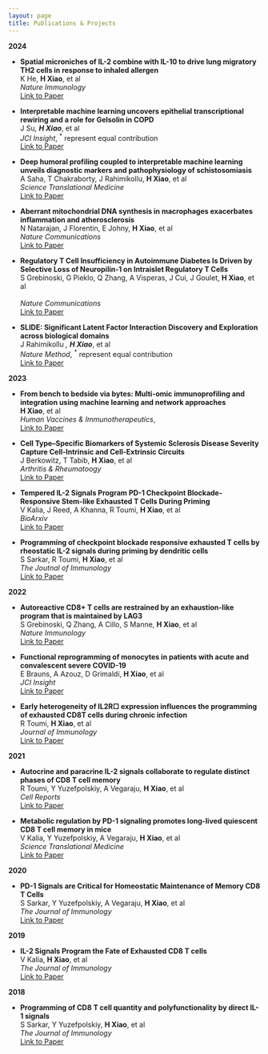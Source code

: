 ```yaml
---
layout: page
title: Publications & Projects
---
```

**2024**
- **Spatial microniches of IL-2 combine with IL-10 to drive lung migratory TH2 cells in response to inhaled allergen** <br>
	K He, **H Xiao**,  et al <br>
  *Nature Immunology* <br>
  [Link to Paper](https://www.nature.com/articles/s41590-024-01986-8)
  

- **Interpretable machine learning uncovers epithelial transcriptional rewiring and a role for Gelsolin in COPD** <br>
  J Su<sup>*</sup>, <strong>H Xiao</strong><sup>*</sup>, et al<br>
  <em>JCI Insight</em>, <sup>*</sup> represent equal contribution <br>
  [Link to Paper](https://insight.jci.org/articles/view/180239)

- **Deep humoral profiling coupled to interpretable machine learning unveils diagnostic markers and pathophysiology of schistosomiasis** <br>
	A Saha, T Chakraborty, J Rahimikollu, **H Xiao**,  et al <br>
  *Science Translational Medicine* <br>
  [Link to Paper](https://www.science.org/doi/10.1126/scitranslmed.adk7832)

- **Aberrant mitochondrial DNA synthesis in macrophages exacerbates inflammation and atherosclerosis** <br>
	N Natarajan, J Florentin, E Johny, **H Xiao**,  et al <br>
  *Nature Communications* <br>
  [Link to Paper](https://www.nature.com/articles/s41467-024-51780-1)


- **Regulatory T Cell Insufficiency in Autoimmune Diabetes Is Driven by Selective Loss of Neuropilin-1 on Intraislet Regulatory T Cells** <br>
  S Grebinoski, G Pieklo, Q Zhang, A Visperas, J Cui, J Goulet, **H Xiao**, et al <br>   
  *Nature Communications* <br>
  [Link to Paper](https://journals.aai.org/jimmunol/article/213/6/779/267054/Regulatory-T-Cell-Insufficiency-in-Autoimmune)


- **SLIDE: Significant Latent Factor Interaction Discovery and Exploration across biological domains** <br>
	J Rahimikollu <sup>*</sup>, <strong>H Xiao</strong><sup>*</sup>,  et al <br>
  <em>Nature Method</em>, <sup>*</sup> represent equal contribution <br>
  [Link to Paper](https://www.nature.com/articles/s41592-024-02175-z)

**2023**
- **From bench to bedside via bytes: Multi-omic immunoprofiling and integration using machine learning and network approaches** <br>
	**H Xiao**, et al <br>
  *Human Vaccines & Immunotherapeutics*, <br>
  [Link to Paper](https://www.tandfonline.com/doi/full/10.1080/21645515.2023.2282803)

- **Cell Type–Specific Biomarkers of Systemic Sclerosis Disease Severity Capture Cell-Intrinsic and Cell-Extrinsic Circuits** <br>
	J Berkowitz, T Tabib, **H Xiao**, et al <br>
  *Arthritis & Rheumatoogy* <br>
  [Link to Paper](https://acrjournals.onlinelibrary.wiley.com/doi/full/10.1002/art.42536)

- **Tempered IL-2 Signals Program PD-1 Checkpoint Blockade-Responsive Stem-like Exhausted T Cells During Priming** <br>
	V Kalia, J Reed, A Khanna, R Toumi, **H Xiao**, et al <br>
  *BioArxiv* <br>
  [Link to Paper](https://www.biorxiv.org/content/10.1101/2023.05.25.541936v1)

- **Programming of checkpoint blockade responsive exhausted T cells by rheostatic IL-2 signals during priming by dendritic cells** <br>
	S Sarkar, R Toumi, **H Xiao**, et al <br>
  *The Joutnal of Immunology* <br>
  [Link to Paper](https://journals.aai.org/jimmunol/article/210/1_Supplement/83.16/264795/Programming-of-checkpoint-blockade-responsive)


**2022**
- **Autoreactive CD8+ T cells are restrained by an exhaustion-like program that is maintained by LAG3** <br>
	S Grebinoski, Q Zhang, A Cillo, S Manne, **H Xiao**, et al <br>
  *Nature Immunology* <br>
  [Link to Paper](https://www.nature.com/articles/s41590-022-01210-5)

- **Functional reprogramming of monocytes in patients with acute and convalescent severe COVID-19** <br>
E Brauns, A Azouz, D Grimaldi, **H Xiao**, et al <br>
*JCI Insight* <br>
[Link to Paper](https://insight.jci.org/articles/view/154183)

- **Early heterogeneity of IL2R□ expression influences the programming of exhausted CD8T cells during chronic infection** <br>
R Toumi, **H Xiao**, et al <br>
*Journal of Immunology* <br>
[Link to Paper](https://journals.aai.org/jimmunol/article/208/1_Supplement/182.30/237180/Early-heterogeneity-of-IL2R-expression-influences)

**2021**
- **Autocrine and paracrine IL-2 signals collaborate to regulate distinct phases of CD8 T cell memory** <br>
R Toumi, Y Yuzefpolskiy, A Vegaraju, **H Xiao**, et al <br>
*Cell Reports* <br>
[Link to Paper](https://www.cell.com/cell-reports/pdf/S2211-1247(22)00384-9.pdf)

- **Metabolic regulation by PD-1 signaling promotes long-lived quiescent CD8 T cell memory in mice** <br>
V Kalia, Y Yuzefpolskiy, A Vegaraju, **H Xiao**, et al <br>
*Science Translational Medicine* <br>
[Link to Paper](https://pubmed.ncbi.nlm.nih.gov/34644150/)

**2020**
- **PD-1 Signals are Critical for Homeostatic Maintenance of Memory CD8 T Cells** <br>
S Sarkar, Y Yuzefpolskiy, A Vegaraju, **H Xiao**, et al <br>
*The Journal of Immunology* <br>
[Link to Paper](https://journals.aai.org/jimmunol/article/204/1_Supplement/81.5/64465/)

**2019**
- **IL-2 Signals Program the Fate of Exhausted CD8 T cells** <br>
V Kalia, **H Xiao**, et al <br>
*The Journal of Immunology* <br>
[Link to Paper](https://journals.aai.org/jimmunol/article/202/1_Supplement/181.24/59486/IL-2-Signals-Program-the-Fate-of-Exhausted-CD8-T)

**2018**
- **Programming of CD8 T cell quantity and polyfunctionality by direct IL-1 signals** <br>
S Sarkar, Y Yuzefpolskiy, **H Xiao**, et al <br>
*The Journal of Immunology* <br>
[Link to Paper](https://journals.aai.org/jimmunol/article/201/12/3641/106873/Programming-of-CD8-T-Cell-Quantity-and)




